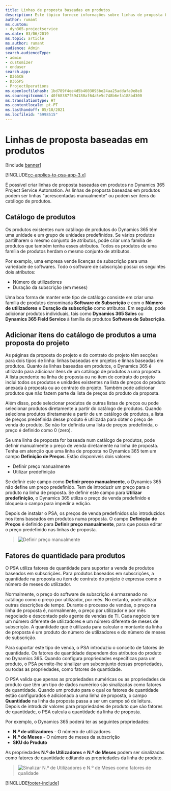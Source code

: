 ```yaml
---
title: Linhas de proposta baseadas em produtos
description: Este tópico fornece informações sobre linhas de proposta baseadas em produtos.
author: rumant
ms.custom:
- dyn365-projectservice
ms.date: 03/06/2019
ms.topic: article
ms.author: rumant
audience: Admin
search.audienceType:
- admin
- customizer
- enduser
search.app:
- D365CE
- D365PS
- ProjectOperations
ms.openlocfilehash: 1bd789f4ee4d5b4603093be24aa25addafa9e8e8
ms.sourcegitcommit: 40f68387f594180af64a5e5c748b6efa188bd300
ms.translationtype: HT
ms.contentlocale: pt-PT
ms.lasthandoff: 05/10/2021
ms.locfileid: "5998515"
---
```

# <a name="product-based-quote-lines"></a>Linhas de proposta baseadas em produtos

[!include [banner](../includes/psa-now-project-operations.md)]

[!INCLUDE[cc-applies-to-psa-app-3.x](../includes/cc-applies-to-psa-app-3x.md)]


É possível criar linhas de proposta baseadas em produtos no Dynamics 365 Project Service Automation. As linhas de proposta baseadas em produtos podem ser linhas "acrescentadas manualmente" ou podem ser itens do catálogo de produtos.

## <a name="product-catalog"></a>Catálogo de produtos

Os produtos existentes num catálogo de produtos do Dynamics 365 têm uma unidade e um grupo de unidades predefinidos. Se vários produtos partilharem o mesmo conjunto de atributos, pode criar uma família de produtos que também tenha esses atributos. Todos os produtos de uma família de produtos herdam o mesmo conjunto de atributos.

Por exemplo, uma empresa vende licenças de subscrição para uma variedade de softwares. Todo o software de subscrição possui os seguintes dois atributos:

- Número de utilizadores 
- Duração da subscrição (em meses)

Uma boa forma de manter este tipo de catálogo consiste em criar uma família de produtos denominada **Software de Subscrição** e com o **Número de utilizadores** e **Duração da subscrição** como atributos. Em seguida, pode adicionar produtos individuais, tais como **Dynamics 365 Sales** ou **Dynamics 365 Field Service** à família de produtos **Software de Subscrição**.

## <a name="adding-product-catalog-items-to-a-project-quote"></a>Adicionar itens do catálogo de produtos a uma proposta do projeto

As páginas da proposta do projeto e do contrato do projeto têm secções para dois tipos de linha: linhas baseadas em projetos e linhas baseadas em produtos. Quanto às linhas baseadas em produtos, o Dynamics 365 é utilizado para adicionar itens de um catálogo de produtos a uma proposta. A lista pendente na linha de proposta ou no item de contrato do projeto inclui todos os produtos e unidades existentes na lista de preços do produto anexada à proposta ou ao contrato do projeto. Também pode adicionar produtos que não fazem parte da lista de preços do produto da proposta.

Além disso, pode selecionar produtos de outras listas de preços ou pode selecionar produtos diretamente a partir do catálogo de produtos. Quando seleciona produtos diretamente a partir de um catálogo de produtos, a lista de preços predefinida desse produto é utilizada para obter o preço de venda do produto. Se não for definida uma lista de preços predefinida, o preço é definido como 0 (zero).

Se uma linha de proposta for baseada num catálogo de produtos, pode definir manualmente o preço de venda diretamente na linha de proposta. Tenha em atenção que uma linha de proposta no Dynamics 365 tem um campo **Definição de Preços**. Estão disponíveis dois valores:

- Definir preço manualmente  
- Utilizar predefinição

Se definir este campo como **Definir preço manualmente**, o Dynamics 365 não define um preço predefinido. Tem de introduzir um preço para o produto na linha de proposta. Se definir este campo para **Utilizar predefinição**, o Dynamics 365 utiliza o preço de venda predefinido e bloqueia o campo para impedir a edição.

Depois de instalar o PSA, os preços de venda predefinidos são introduzidos nos itens baseados em produtos numa proposta. O campo **Definição de Preços** é definido para **Definir preço manualmente**, para que possa editar o preço predefinido nas linhas de proposta.

> ![Definir preço manualmente](media/basic-guide-10.png)
 
## <a name="quantity-factors-for-products"></a>Fatores de quantidade para produtos

O PSA utiliza fatores de quantidade para suportar a venda de produtos baseados em subscrições. Para produtos baseados em subscrições, a quantidade na proposta ou item de contrato do projeto é expressa como o número de meses do utilizador.

Normalmente, o preço do software de subscrição é armazenado no catálogo como o preço por utilizador, por mês. No entanto, pode utilizar outras descrições de tempo. Durante o processo de vendas, o preço na linha de proposta é, normalmente, o preço por utilizador e por mês negociado e descontado pelo agente de vendas de TI. Cada negócio tem um número diferente de utilizadores e um número diferente de meses de subscrição. A quantidade que é utilizada para calcular o montante da linha de proposta é um produto do número de utilizadores e do número de meses de subscrição.

Para suportar este tipo de venda, o PSA introduziu o conceito de fatores de quantidade. Os fatores de quantidade dependem dos atributos do produto no Dynamics 365. Quando configura propriedades específicas para um produto, o PSA permite-lhe sinalizar um subconjunto dessas propriedades, ou todas as propriedades, como fatores de quantidade.

O PSA valida que apenas as propriedades numéricas ou as propriedades de produto que têm um tipo de dados numérico são sinalizadas como fatores de quantidade. Quando um produto para o qual os fatores de quantidade estão configurados é adicionado a uma linha de proposta, o campo **Quantidade** na linha da proposta passa a ser um campo só de leitura. Depois de introduzir valores para propriedades de produto que são fatores de quantidade, o PSA calcula a quantidade da linha de proposta.

Por exemplo, o Dynamics 365 poderá ter as seguintes propriedades: 

- **N.º de utilizadores** - O número de utilizadores 
- **N.º de Meses** - O número de meses da subscrição
- **SKU do Produto** 

As propriedades **N.º de Utilizadores** e **N.º de Meses** podem ser sinalizadas como fatores de quantidade editando as propriedades da linha de produto. 

> ![Sinalizar N.º de Utilizadores e N.º de Meses como fatores de qualidade](media/basic-guide-11.png)
 


[!INCLUDE[footer-include](../includes/footer-banner.md)]